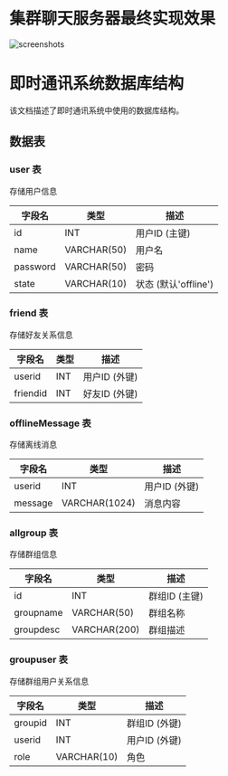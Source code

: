 # 集群聊天服务器最终实现效果

![screenshots](https://wu-zhouzhou.oss-cn-qingdao.aliyuncs.com/img_for_typora/screenshots.gif)

# 即时通讯系统数据库结构

该文档描述了即时通讯系统中使用的数据库结构。

## 数据表

### user 表
存储用户信息

| 字段名      | 类型         | 描述       |
|-----------|--------------|------------|
| id        | INT          | 用户ID (主键) |
| name      | VARCHAR(50)  | 用户名      |
| password  | VARCHAR(50)  | 密码       |
| state     | VARCHAR(10)  | 状态 (默认'offline') |

### friend 表
存储好友关系信息

| 字段名      | 类型        | 描述        |
|-----------|-------------|-------------|
| userid    | INT         | 用户ID (外键) |
| friendid  | INT         | 好友ID (外键) |

### offlineMessage 表
存储离线消息

| 字段名      | 类型          | 描述         |
|-----------|---------------|--------------|
| userid    | INT           | 用户ID (外键) |
| message   | VARCHAR(1024) | 消息内容      |

### allgroup 表
存储群组信息

| 字段名      | 类型         | 描述        |
|-----------|--------------|------------|
| id        | INT          | 群组ID (主键) |
| groupname | VARCHAR(50)  | 群组名称     |
| groupdesc | VARCHAR(200) | 群组描述     |

### groupuser 表
存储群组用户关系信息

| 字段名      | 类型         | 描述         |
|-----------|--------------|--------------|
| groupid   | INT          | 群组ID (外键) |
| userid    | INT          | 用户ID (外键) |
| role      | VARCHAR(10)  | 角色          |
